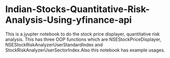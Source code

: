 # Indian-Stocks-Quantitative-Risk-Analysis-Using-yfinance-api
This is a jyupter notebook to do the stock price displayer, quantitative risk analysis. This has three OOP functions which are NSEStockPriceDisplayer, NSEStockRiskAnalyzerUserStandardIndex and StockRiskAnalyzerUserSectorIndex.Also this notebook has example usages.
